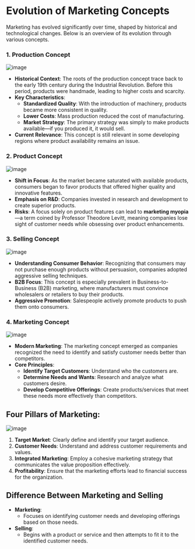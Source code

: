 # Evolution of Marketing Concepts

Marketing has evolved significantly over time, shaped by historical and technological changes. Below is an overview of its evolution through various concepts.

### 1. Production Concept
![image](https://github.com/user-attachments/assets/e86f3389-9ab9-47f2-a129-5f8e285dc4e0)

- **Historical Context**: The roots of the production concept trace back to the early 19th century during the Industrial Revolution. Before this period, products were handmade, leading to higher costs and scarcity.
- **Key Characteristics**:
  - **Standardized Quality**: With the introduction of machinery, products became more consistent in quality.
  - **Lower Costs**: Mass production reduced the cost of manufacturing.
  - **Market Strategy**: The primary strategy was simply to make products available—if you produced it, it would sell.
- **Current Relevance**: This concept is still relevant in some developing regions where product availability remains an issue.

### 2. Product Concept
![image](https://github.com/user-attachments/assets/b7dc1e05-b6f1-4090-88d8-526b796be5a7)

- **Shift in Focus**: As the market became saturated with available products, consumers began to favor products that offered higher quality and innovative features.
- **Emphasis on R&D**: Companies invested in research and development to create superior products.
- **Risks**: A focus solely on product features can lead to **marketing myopia**—a term coined by Professor Theodore Levitt, meaning companies lose sight of customer needs while obsessing over product enhancements.

### 3. Selling Concept
![image](https://github.com/user-attachments/assets/88e31759-6c93-4a0f-9a98-ce9bdcbb3be8)

- **Understanding Consumer Behavior**: Recognizing that consumers may not purchase enough products without persuasion, companies adopted aggressive selling techniques.
- **B2B Focus**: This concept is especially prevalent in Business-to-Business (B2B) marketing, where manufacturers must convince wholesalers or retailers to buy their products.
- **Aggressive Promotion**: Salespeople actively promote products to push them onto consumers.

### 4. Marketing Concept
![image](https://github.com/user-attachments/assets/eeba7313-aab3-4503-af17-63ae5f4494a2)

- **Modern Marketing**: The marketing concept emerged as companies recognized the need to identify and satisfy customer needs better than competitors.
- **Core Principles**:
  - **Identify Target Customers**: Understand who the customers are.
  - **Determine Needs and Wants**: Research and analyze what customers desire.
  - **Develop Competitive Offerings**: Create products/services that meet these needs more effectively than competitors.
  
## Four Pillars of Marketing:
![image](https://github.com/user-attachments/assets/9d1851af-cb9d-4929-bbda-ad32405732d7)

1. **Target Market**: Clearly define and identify your target audience.
2. **Customer Needs**: Understand and address customer requirements and values.
3. **Integrated Marketing**: Employ a cohesive marketing strategy that communicates the value proposition effectively.
4. **Profitability**: Ensure that the marketing efforts lead to financial success for the organization.

## Difference Between Marketing and Selling
- **Marketing**:
  - Focuses on identifying customer needs and developing offerings based on those needs.
- **Selling**:
  - Begins with a product or service and then attempts to fit it to the identified customer needs.
